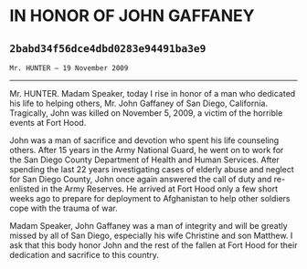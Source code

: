 # IN HONOR OF JOHN GAFFANEY
## `2babd34f56dce4dbd0283e94491ba3e9`
`Mr. HUNTER — 19 November 2009`

---


Mr. HUNTER. Madam Speaker, today I rise in honor of a man who 
dedicated his life to helping others, Mr. John Gaffaney of San Diego, 
California. Tragically, John was killed on November 5, 2009, a victim 
of the horrible events at Fort Hood.

John was a man of sacrifice and devotion who spent his life 
counseling others. After 15 years in the Army National Guard, he went 
on to work for the San Diego County Department of Health and Human 
Services. After spending the last 22 years investigating cases of 
elderly abuse and neglect for San Diego County, John once again 
answered the call of duty and re-enlisted in the Army Reserves. He 
arrived at Fort Hood only a few short weeks ago to prepare for 
deployment to Afghanistan to help other soldiers cope with the trauma 
of war.

Madam Speaker, John Gaffaney was a man of integrity and will be 
greatly missed by all of San Diego, especially his wife Christine and 
son Matthew. I ask that this body honor John and the rest of the fallen 
at Fort Hood for their dedication and sacrifice to this country.
